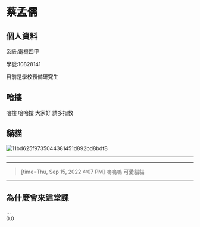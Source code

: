 # 蔡孟儒


## 個人資料
系級:電機四甲  

學號:10828141  

目前是學校預備研究生

## 哈摟

哈摟
哈哈摟
大家好
請多指教

## 貓貓
![11bd625f9735044381451d892bd8bdf8](https://user-images.githubusercontent.com/113584557/190360573-febaa0bc-acf1-4f94-a4d8-fb0a08ab2025.png)

---

> [reference]: https://www.google.com/search?q=貓貓&source=lnms&tbm=isch&sa=X&ved=2ahUKEwi26Mmuqpb6AhUKqFYBHX-MAXcQ_AUoAXoECAEQBA&biw=1920&bih=969&dpr=1#imgrc=cHRRhGhFk3zbyM

---

> [time=Thu, Sep 15, 2022 4:07 PM] 嗚嗚嗚 可愛貓貓
>
> 

---
## 為什麼會來這堂課
...  
0.0